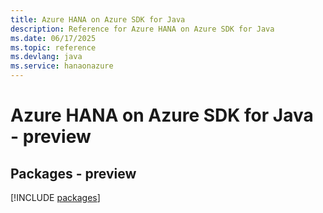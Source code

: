 ```yaml
---
title: Azure HANA on Azure SDK for Java
description: Reference for Azure HANA on Azure SDK for Java
ms.date: 06/17/2025
ms.topic: reference
ms.devlang: java
ms.service: hanaonazure
---
```

# Azure HANA on Azure SDK for Java - preview
## Packages - preview
[!INCLUDE [packages](hana-on-azure-index.md)]